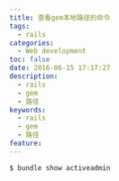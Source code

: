 ```yaml
---
title: 查看gem本地路径的命令
tags:
  - rails
categories:
  - Web development
toc: false
date: 2016-06-15 17:17:27
description: 
  - rails
  - gem
  - 路径
keywords:
  - rails
  - gem
  - 路径
feature:
---
```


``` bash
$ bundle show activeadmin

```